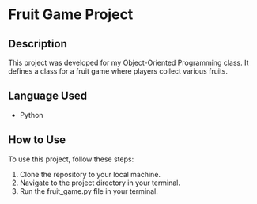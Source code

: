 # Fruit Game Project

## Description
This project was developed for my Object-Oriented Programming class. It defines a class for a fruit game where players collect various fruits.

## Language Used
- Python

## How to Use
To use this project, follow these steps:
1. Clone the repository to your local machine.
2. Navigate to the project directory in your terminal.
3. Run the fruit_game.py file in your terminal.

